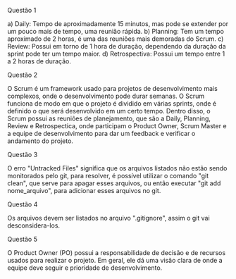 Questão 1 

a) Daily: Tempo de aproximadamente 15 minutos, mas pode se extender por um pouco mais de tempo, uma reunião rápida.
b) Planning: Tem um tempo aproximado de 2 horas, é uma das reuniões mais demoradas do Scrum.
c) Review: Possui em torno de 1 hora de duração, dependendo da duração da sprint pode ter um tempo maior.
d) Retrospectiva: Possui um tempo entre 1 a 2 horas de duração.

Questão 2

O Scrum é um framework usado para projetos de desenvolvimento mais complexos, onde o desenvolvimento pode durar semanas.
O Scrum funciona de modo em que o projeto é dividido em várias sprints, onde é definido o que será desenvolvido em um certo tempo.
Dentro disso, o Scrum possui as reuniões de planejamento, que são a Daily, Planning, Review e Retrospectica, onde participam o Product Owner,
Scrum Master e a equipe de desenvolvimento para dar um feedback e verificar o andamento do projeto.

Questão 3

O erro "Untracked Files" significa que os arquivos listados não estão sendo monitorados pelo git, para resolver,
é possível utilizar o comando "git clean", que serve para apagar esses arquivos, ou então executar "git add nome_arquivo",
para adicionar esses arquivos no git.

Questão 4

Os arquivos devem ser listados no arquivo ".gitignore", assim o git vai desconsidera-los.

Questão 5

O Product Owner (PO) possui a responsabilidade de decisão e de recursos usados para realizar o projeto.
Em geral, ele dá uma visão clara de onde a equipe deve seguir e prioridade de desenvolvimento.